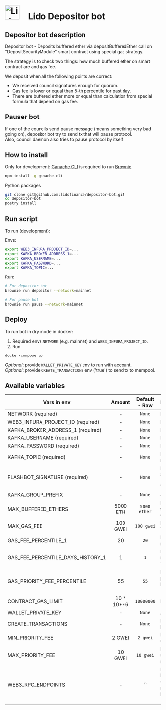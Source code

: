 # <img src="https://docs.lido.fi/img/logo.svg" alt="Lido" width="46"/> Lido Depositor bot

## Depositor bot description
Depositor bot - Deposits buffered ether via depositBufferedEther call on "DepositSecurityModule" smart contract using special gas strategy.

The strategy is to check two things: how much buffered ether on smart contract are and gas fee.

We deposit when all the following points are correct:
- We received council signatures enough for quorum.
- Gas fee is lower or equal than 5-th percentile for past day.
- There are buffered ether more or equal than calculation from special formula that depend on gas fee.

## Pauser bot
If one of the councils send pause message (means something very bad going on), depositor bot try to send tx that will pause protocol.  
Also, council daemon also tries to pause protocol by itself


## How to install

Only for development: [Ganache CLI](https://github.com/trufflesuite/ganache-cli) is required to run [Brownie](https://github.com/eth-brownie/brownie)

```bash 
npm install -g ganache-cli
```

Python packages
```bash
git clone git@github.com:lidofinance/depositor-bot.git
cd depositor-bot
poetry install
```

## Run script

To run (development):  

Envs:
```bash
export WEB3_INFURA_PROJECT_ID=...
export KAFKA_BROKER_ADDRESS_1=...
export KAFKA_USERNAME=...
export KAFKA_PASSWORD=...
export KAFKA_TOPIC=...
```

Run:  
```bash
# For depositor bot
brownie run depositor --network=mainnet

# For pause bot
brownie run pause --network=mainnet
```

##  Deploy

To run bot in dry mode in docker:
1. Required envs:`NETWORK` (e.g. mainnet) and `WEB3_INFURA_PROJECT_ID`.
2. Run
```bash
docker-compose up
```
*Optional*: provide `WALLET_PRIVATE_KEY` env to run with account.  
*Optional*: provide `CREATE_TRANSACTIONS` env ('true') to send tx to mempool.

## Available variables 

| Vars in env                       |   Amount   | Default - Raw | Description                                                                                                                                     |
|-----------------------------------|:----------:|:-------------:|:------------------------------------------------------------------------------------------------------------------------------------------------|
| NETWORK (required)                |     -      |    `None`     | Network (e.g. mainnet, goerli)                                                                                                                  |
| WEB3_INFURA_PROJECT_ID (required) |     -      |    `None`     | Project ID in infura                                                                                                                            |
| KAFKA_BROKER_ADDRESS_1 (required) |     -      |    `None`     | Kafka servers url and port                                                                                                                      |
| KAFKA_USERNAME (required)         |     -      |    `None`     | Kafka username value                                                                                                                            |
| KAFKA_PASSWORD (required)         |     -      |    `None`     | Kafka password value                                                                                                                            |
| KAFKA_TOPIC (required)            |     -      |    `None`     | Kafka topic name (for msg receiving)                                                                                                            |
| FLASHBOT_SIGNATURE (required)     |     -      |    `None`     | Private key - Used to identify account in flashbot`s rpc (should NOT be equal to WALLET private key)                                            |
| KAFKA_GROUP_PREFIX                |     -      |    `None`     | Just for staging (staging-)                                                                                                                     |
| MAX_BUFFERED_ETHERS               |  5000 ETH  | `5000 ether`  | Maximum amount of ETH in the buffer, after which the bot deposits at any gas                                                                    |
| MAX_GAS_FEE                       |  100 GWEI  |  `100 gwei`   | Bot will wait for a lower price. Treshold for gas_fee                                                                                           |
| GAS_FEE_PERCENTILE_1              |     20     |     `20`      | Percentile for first recommended fee calculation                                                                                                |
| GAS_FEE_PERCENTILE_DAYS_HISTORY_1 |     1      |      `1`      | Percentile for first recommended calculates from N days of the fee history                                                                      |
| GAS_PRIORITY_FEE_PERCENTILE       |     55     |     `55`      | Priority transaction will be N percentile from priority fees in last block (min 2 gwei - max 10 gwei)                                           |
| CONTRACT_GAS_LIMIT                | 10 * 10**6 |  `10000000`   | Default transaction gas limit                                                                                                                   |
| WALLET_PRIVATE_KEY                |     -      |    `None`     | Account private key                                                                                                                             |
| CREATE_TRANSACTIONS               |     -      |    `None`     | If `true` then tx will be send to blockchain                                                                                                    |
| MIN_PRIORITY_FEE                  |   2 GWEI   |   `2 gwei`    | Min priority fee that will be used in tx                                                                                                        |
| MAX_PRIORITY_FEE                  |  10 GWEI   |   `10 gwei`   | Max priority fee that will be used in tx (4 gwei recommended)                                                                                   |
| WEB3_RPC_ENDPOINTS                |     -      |      ``       | List of rpc endpoints that will be used to send requests separated by comma (`,`). If not provided will be used infura (WEB3_INFURA_PROJECT_ID) |

